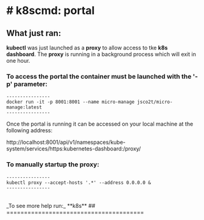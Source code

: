 # # k8scmd: portal

## What just ran:

**kubectl** was just launched as a **proxy** to allow access to tke **k8s dashboard**. The **proxy** is running in a background process which will exit in one hour.<br>

### To access the portal the container must be launched with the '-p' parameter:
```
----------------
docker run -it -p 8001:8001 --name micro-manage jsco2t/micro-manage:latest
----------------
```
Once the portal is running it can be accessed on your local machine at the following address:<br>

http://localhost:8001/api/v1/namespaces/kube-system/services/https:kubernetes-dashboard:/proxy/

### To manually startup the proxy:
```
----------------
kubectl proxy --accept-hosts '.*' --address 0.0.0.0 &
----------------
```

<br>
_To see more help run:_ **k8s**
## =======================================